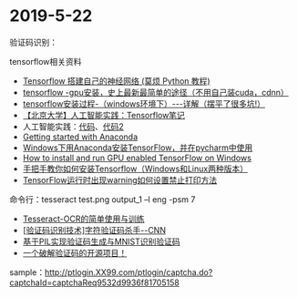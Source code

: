 # 2019-5-22

验证码识别：

tensorflow相关资料
- [Tensorflow 搭建自己的神经网络 (莫烦 Python 教程)](https://www.bilibili.com/video/av16001891/)
- [tensorflow -gpu安装，史上最新最简单的途径（不用自己装cuda，cdnn）](https://blog.csdn.net/weixin_41550544/article/details/82221406)
- [tensorflow安装过程-（windows环境下）---详解（摆平了很多坑!）](https://www.cnblogs.com/lvsling/p/8672404.html)
- [【北京大学】人工智能实践：Tensorflow笔记](https://www.bilibili.com/video/av22530538/?p=14)
- 人工智能实践：[代码](https://github.com/kaixindelele/tensorflow_notebook)、[代码2](https://github.com/Tianxiaomo/tensorflow_notebook)
- [Getting started with Anaconda](http://docs.anaconda.com/anaconda/user-guide/getting-started/)
- [Windows下用Anaconda安装TensorFlow，并在pycharm中使用](https://blog.csdn.net/u012052268/article/details/74202439)
- [How to install and run GPU enabled TensorFlow on Windows](http://www.netinstructions.com/how-to-install-and-run-gpu-enabled-tensorflow-on-windows/)
- [手把手教你如何安装Tensorflow（Windows和Linux两种版本）](https://blog.csdn.net/cs_hnu_scw/article/details/79695347)
- [TensorFlow运行时出现warning如何设置禁止打印方法](https://www.cnblogs.com/yanmk/p/8855746.html)

命令行：tesseract test.png output_1 –l eng -psm 7

- [Tesseract-OCR的简单使用与训练](http://www.cnblogs.com/cnlian/p/5765871.html)
- [ [验证码识别技术]字符验证码杀手--CNN ](https://www.cnblogs.com/beer/p/7877570.html)
- [基于PIL实现验证码生成与MNIST识别验证码](https://blog.csdn.net/qq_15508113/article/details/73010620)
- [一个破解验证码的开源项目！](https://www.itcodemonkey.com/article/4516.html)

sample：http://ptlogin.XX99.com/ptlogin/captcha.do?captchaId=captchaReq9532d9936f81705158

